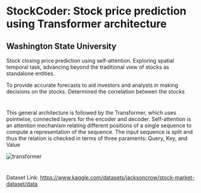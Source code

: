# StockCoder: Stock price prediction using Transformer architecture
## Washington State University

Stock closing price prediction using self-attention. Exploring spatial temporal task, advancing beyond the traditional view of stocks as standalone entities.


To provide accurate forecasts to aid investors and analysts in making decisions on the stocks. Determined the correlation between the stocks
#
This general architecture is followed by the Transformer, which uses pointwise, connected layers for the
encoder and decoder. Self-attention is an attention mechanism relating different positions of a single
sequence to compute a representation of the sequence. The input sequence is split and thus the relation is
checked in terms of three paraments: Query, Key, and Value

![transformer](https://github.com/saimandahal/StockCoder/assets/34750560/f747b8ed-4041-453c-8575-a0da5ddf5ffa)

#
Dataset Link: https://www.kaggle.com/datasets/jacksoncrow/stock-market-dataset/data

